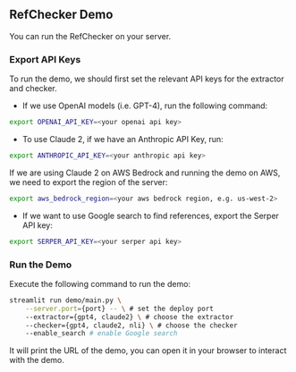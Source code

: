 ## RefChecker Demo

You can run the RefChecker on your server. 

### Export API Keys

To run the demo, we should first set the relevant API keys for the extractor and checker.

- If we use OpenAI models (i.e. GPT-4), run the following command:
```bash
export OPENAI_API_KEY=<your openai api key>
```

- To use Claude 2, if we have an Anthropic API Key, run:
```bash
export ANTHROPIC_API_KEY=<your anthropic api key>
```

If we are using Claude 2 on AWS Bedrock and running the demo on AWS, we need to export the region of the server:

```bash
export aws_bedrock_region=<your aws bedrock region, e.g. us-west-2>
```

- If we want to use Google search to find references, export the Serper API key:

```bash
export SERPER_API_KEY=<your serper api key>
```

### Run the Demo

Execute the following command to run the demo:

```bash
streamlit run demo/main.py \
    --server.port={port} -- \ # set the deploy port
    --extractor={gpt4, claude2} \ # choose the extractor
    --checker={gpt4, claude2, nli} \ # choose the checker
    --enable_search # enable Google search
```

It will print the URL of the demo, you can open it in your browser to interact with the demo.
